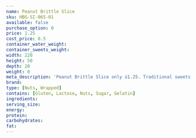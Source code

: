 ```yaml
---
name: Peanut Brittle Slice
sku: HBG-SI-065-01
available: false
purchase_option: 0
price: 1.25
cost_price: 0.5
container_water_weight: 
container_sweets_weight: 
width: 220
height: 50
depth: 20
weight: 0
meta_description: 'Peanut Brittle Slice only ú1.25. Traditional sweets and more at Humbugs Confectionery Store. Specialists in satisfying your sweet tooth!'
brand: 
type: [Nuts, Wrapped]
contains: [Gluten, Lactose, Nuts, Sugar, Gelatin]
ingredients: 
serving_size: 
energy: 
protein: 
carbohydrates: 
fat: 
---
```

